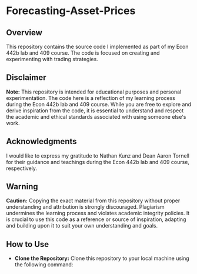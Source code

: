# Forecasting-Asset-Prices

## Overview

This repository contains the source code I implemented as part of my Econ 442b lab and 409 course. The code is focused on creating and experimenting with trading strategies.

## Disclaimer

**Note:** This repository is intended for educational purposes and personal experimentation. The code here is a reflection of my learning process during the Econ 442b lab and 409 course. While you are free to explore and derive inspiration from the code, it is essential to understand and respect the academic and ethical standards associated with using someone else's work.

## Acknowledgments

I would like to express my gratitude to Nathan Kunz and Dean Aaron Tornell for their guidance and teachings during the Econ 442b lab and 409 course, respectively.
## Warning

**Caution:** Copying the exact material from this repository without proper understanding and attribution is strongly discouraged. Plagiarism undermines the learning process and violates academic integrity policies. It is crucial to use this code as a reference or source of inspiration, adapting and building upon it to suit your own understanding and goals.

## How to Use

- **Clone the Repository:** Clone this repository to your local machine using the following command:


